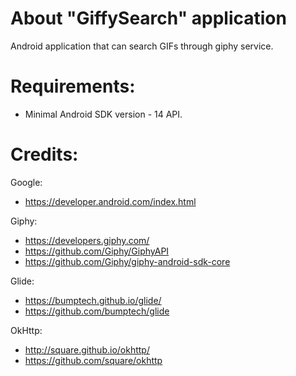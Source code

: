 # About "GiffySearch" application

Android application that can search GIFs through giphy service. 

# Requirements:

* Minimal Android SDK version - 14 API.

# Credits:

Google:

* https://developer.android.com/index.html

Giphy:

* https://developers.giphy.com/
* https://github.com/Giphy/GiphyAPI
* https://github.com/Giphy/giphy-android-sdk-core

Glide:

* https://bumptech.github.io/glide/
* https://github.com/bumptech/glide

OkHttp:

* http://square.github.io/okhttp/
* https://github.com/square/okhttp

